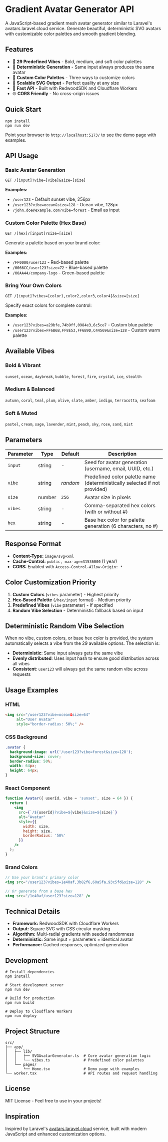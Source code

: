 # Gradient Avatar Generator API

A JavaScript-based gradient mesh avatar generator similar to Laravel's avatars.laravel.cloud service. Generate beautiful, deterministic SVG avatars with customizable color palettes and smooth gradient blending.

## Features

- 🎨 **29 Predefined Vibes** - Bold, medium, and soft color palettes
- 🎯 **Deterministic Generation** - Same input always produces the same avatar
- 🌈 **Custom Color Palettes** - Three ways to customize colors
- 📐 **Scalable SVG Output** - Perfect quality at any size
- 🚀 **Fast API** - Built with RedwoodSDK and Cloudflare Workers
- 🌐 **CORS Friendly** - No cross-origin issues

## Quick Start

```shell
npm install
npm run dev
```

Point your browser to `http://localhost:5173/` to see the demo page with examples.

## API Usage

### Basic Avatar Generation

```
GET /[input]?vibe=[vibe]&size=[size]
```

**Examples:**
- `/user123` - Default sunset vibe, 256px
- `/user123?vibe=ocean&size=128` - Ocean vibe, 128px
- `/john.doe@example.com?vibe=forest` - Email as input

### Custom Color Palette (Hex Base)

```
GET /[hex]/[input]?size=[size]
```

Generate a palette based on your brand color:

**Examples:**
- `/FF0000/user123` - Red-based palette
- `/0066CC/user123?size=72` - Blue-based palette
- `/00AA44/company-logo` - Green-based palette

### Bring Your Own Colors

```
GET /[input]?vibes=[color1,color2,color3,color4]&size=[size]
```

Specify exact colors for complete control:

**Examples:**
- `/user123?vibes=a29bfe,74b9ff,0984e3,6c5ce7` - Custom blue palette
- `/user123?vibes=FF6B6B,FF8E53,FF6B9D,C44569&size=128` - Custom warm palette

## Available Vibes

### Bold & Vibrant
`sunset`, `ocean`, `daybreak`, `bubble`, `forest`, `fire`, `crystal`, `ice`, `stealth`

### Medium & Balanced
`autumn`, `coral`, `teal`, `plum`, `olive`, `slate`, `amber`, `indigo`, `terracotta`, `seafoam`

### Soft & Muted
`pastel`, `cream`, `sage`, `lavender`, `mint`, `peach`, `sky`, `rose`, `sand`, `mist`

## Parameters

| Parameter | Type | Default | Description |
|-----------|------|---------|-------------|
| `input` | string | - | Seed for avatar generation (username, email, UUID, etc.) |
| `vibe` | string | *random* | Predefined color palette name (deterministically selected if not provided) |
| `size` | number | `256` | Avatar size in pixels |
| `vibes` | string | - | Comma-separated hex colors (with or without #) |
| `hex` | string | - | Base hex color for palette generation (6 characters, no #) |

## Response Format

- **Content-Type:** `image/svg+xml`
- **Cache-Control:** `public, max-age=31536000` (1 year)
- **CORS:** Enabled with `Access-Control-Allow-Origin: *`

## Color Customization Priority

1. **Custom Colors** (`vibes` parameter) - Highest priority
2. **Hex-Based Palette** (`/hex/input` format) - Medium priority
3. **Predefined Vibes** (`vibe` parameter) - If specified
4. **Random Vibe Selection** - Deterministic fallback based on input

## Deterministic Random Vibe Selection

When no vibe, custom colors, or base hex color is provided, the system automatically selects a vibe from the 29 available options. The selection is:
- **Deterministic**: Same input always gets the same vibe
- **Evenly distributed**: Uses input hash to ensure good distribution across all vibes
- **Consistent**: `user123` will always get the same random vibe across requests

## Usage Examples

### HTML
```html
<img src="/user123?vibe=ocean&size=64"
     alt="User Avatar"
     style="border-radius: 50%;" />
```

### CSS Background
```css
.avatar {
  background-image: url('/user123?vibe=forest&size=128');
  background-size: cover;
  border-radius: 50%;
  width: 64px;
  height: 64px;
}
```

### React Component
```jsx
function Avatar({ userId, vibe = 'sunset', size = 64 }) {
  return (
    <img
      src={`/${userId}?vibe=${vibe}&size=${size}`}
      alt="Avatar"
      style={{
        width: size,
        height: size,
        borderRadius: '50%'
      }}
    />
  );
}
```

### Brand Colors
```jsx
// Use your brand's primary color
<img src="/user123?vibes=1e40af,3b82f6,60a5fa,93c5fd&size=128" />

// Or generate from a base hex
<img src="/1e40af/user123?size=128" />
```

## Technical Details

- **Framework:** RedwoodSDK with Cloudflare Workers
- **Output:** Square SVG with CSS circular masking
- **Algorithm:** Multi-radial gradients with seeded randomness
- **Deterministic:** Same input + parameters = identical avatar
- **Performance:** Cached responses, optimized generation

## Development

```shell
# Install dependencies
npm install

# Start development server
npm run dev

# Build for production
npm run build

# Deploy to Cloudflare Workers
npm run deploy
```

## Project Structure

```
src/
├── app/
│   ├── lib/
│   │   ├── SVGAvatarGenerator.ts  # Core avatar generation logic
│   │   └── vibes.ts               # Predefined color palettes
│   └── pages/
│       └── Home.tsx               # Demo page with examples
└── worker.tsx                     # API routes and request handling
```

## License

MIT License - Feel free to use in your projects!

## Inspiration

Inspired by Laravel's [avatars.laravel.cloud](https://avatars.laravel.cloud) service, built with modern JavaScript and enhanced customization options.
